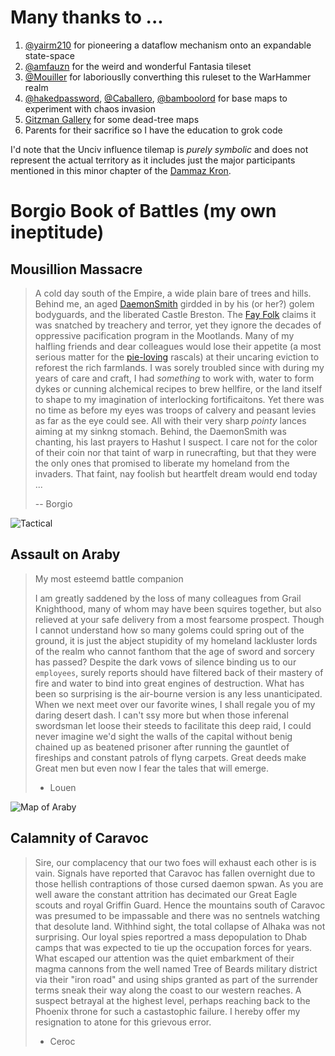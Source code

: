# Many thanks to ...

1. [@yairm210](https://github.com/yairm210/Unciv) for pioneering a dataflow mechanism onto an expandable state-space
2. [@amfauzn](https://github.com/amfauzn/Fantasia) for the weird and wonderful Fantasia tileset
3. [@Mouiller](https://github.com/mouillerart/UncivWarhammer) for laboriouslly converthing this ruleset to the WarHammer realm
4. [@hakedpassword](https://github.com/hackedpassword/NextgenMaps-Labs), [@Caballero](https://github.com/Caballero-Arepa/Community-Maps), [@bamboolord](https://github.com/RealBamboolord/LOTR-reworked) for base maps to experiment with chaos invasion
5. [Gitzman Gallery](http://www.gitzmansgallery.com/warhammer-maps.html) for some dead-tree maps
6. Parents for their sacrifice so I have the education to grok code

I'd note that the Unciv influence tilemap is _purely symbolic_ and does not represent the actual territory as it includes just the major participants mentioned in this minor chapter of the [Dammaz Kron](https://warhammerfantasy.fandom.com/wiki/Great_Book_of_Grudges).

# Borgio Book of Battles (my own ineptitude)

## Mousillion Massacre

> A cold day south of the Empire, a wide plain bare of trees and hills. Behind me, an aged [DaemonSmith](https://warhammerfantasy.fandom.com/wiki/Chaos_Dwarfs) girdded in by his (or her?) golem bodyguards, and the liberated Castle Breston. The [Fay Folk](https://warhammerfantasy.fandom.com/wiki/Athel_Loren) claims it was snatched by treachery and terror, yet they ignore the decades of oppressive pacification program in the Mootlands. Many of my halfling friends and dear colleagues would lose their appetite (a most serious matter for the [pie-loving](https://warhammerfantasy.fandom.com/wiki/Pie_Week) rascals) at their uncaring eviction to reforest the rich farmlands. I was sorely troubled since with during my years of care and craft, I had _something_ to work with, water to form dykes or cunning alchemical recipes to brew hellfire, or the land itself to shape to my imagination of interlocking fortificaitons. Yet there was no time as before my eyes was troops of calvery and peasant levies as far as the eye could see. All with their very sharp _pointy_ lances aiming at my sinkng stomach. Behind, the DaemonSmith was chanting, his last prayers to Hashut I suspect. I care not for the color of their coin nor that taint of warp in runecrafting, but that they were the only ones that promised to liberate my homeland from the invaders. That faint, nay foolish but heartfelt dream would end today ...
> 
> -- Borgio

![Tactical](./Snapshots/Mousille.png)

## Assault on Araby

> My most esteemd battle companion
> 
> I am greatly saddened by the loss of many colleagues from Grail Knighthood, many of whom may have been squires together, but also relieved at your safe delivery from a most fearsome prospect. Though I cannot understand how so many golems could spring out of the ground, it is just the abject stupidity of my homeland lackluster lords of the realm who cannot fanthom that the age of sword and sorcery has passed? Despite the dark vows of silence binding us to our `employees`, surely reports should have filtered back of their mastery of fire and water to bind into great engines of destruction. What has been so surprising is the air-bourne version is any less unanticipated. When we next meet over our favorite wines, I shall regale you of my daring desert dash. I can't ssy more but when those inferenal swordsman let loose their steeds to facilitate this deep raid, I could never imagine we'd sight the walls of the capital without benig chained up as beatened prisoner after running the gauntlet of fireships and constant patrols of flyng carpets. Great deeds make Great men but even now I fear the tales that will emerge.
>
> - Louen 

![Map of Araby](http://www.gitzmansgallery.com/maps/Map-Araby-1.jpg)

## Calamnity of Caravoc

> Sire, our complacency that our two foes will exhaust each other is is vain. Signals have reported that Caravoc has fallen overnight due to those hellish contraptions of those cursed daemon spwan. As you are well aware the constant attrition has decimated our Great Eagle scouts and royal Griffin Guard. Hence the mountains south of Caravoc was presumed to be impassable and there was no sentnels watching that desolute land. Withhind sight, the total collapse of Alhaka was not surprising. Our loyal spies reportred a mass depopulation to Dhab camps that was expected to tie up the occupation forces for years. What escaped our attention was the quiet embarkment of their magma cannons from the well named Tree of Beards military district via their "iron road" and using ships granted as part of the surrender terms sneak their way along the coast to our western reaches. A suspect betrayal at the highest level, perhaps reaching back to the Phoenix throne for such a castastophic failure. I hereby offer my resignation to atone for this grievous error.
>
> - Ceroc
